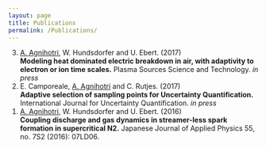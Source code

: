 ```yaml
---
layout: page
title: Publications
permalink: /Publications/
---
```

<ol reversed>
	<li><u>A. Agnihotri</u>, W. Hundsdorfer and U. Ebert. (2017)<br><b>Modeling heat dominated electric breakdown in air, with adaptivity to electron or ion time scales.</b> Plasma Sources Science and Technology. <i>in press</i></li>
	<li>E. Camporeale, <u>A. Agnihotri</u> and C. Rutjes. (2017)<br><b>Adaptive selection of sampling points for Uncertainty Quantification.</b>  International Journal for Uncertainty Quantification. <i>in press</i></li>
	<li><u>A. Agnihotri</u>, W. Hundsdorfer and U. Ebert. (2016)<br><b>Coupling discharge and gas dynamics in streamer-less spark formation in supercritical N2.</b> Japanese Journal of Applied Physics 55, no. 7S2 (2016): 07LD06.</li>
</ol>
